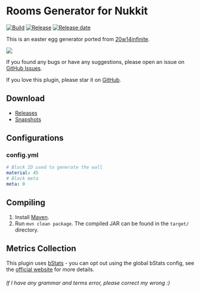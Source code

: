 # Rooms Generator for Nukkit
[![Build](https://img.shields.io/circleci/build/github/wode490390/RoomsGenerator/master)](https://circleci.com/gh/wode490390/RoomsGenerator/tree/master)
[![Release](https://img.shields.io/github/v/release/wode490390/RoomsGenerator)](https://github.com/wode490390/RoomsGenerator/releases)
[![Release date](https://img.shields.io/github/release-date/wode490390/RoomsGenerator)](https://github.com/wode490390/RoomsGenerator/releases)
<!--[![Servers](https://img.shields.io/bstats/servers/7106)](https://bstats.org/plugin/bukkit/RoomsGenerator/7106)
[![Players](https://img.shields.io/bstats/players/7106)](https://bstats.org/plugin/bukkit/RoomsGenerator/7106)-->

This is an easter egg generator ported from [20w14infinite](https://minecraft.gamepedia.com/Java_Edition_20w14infinite).

![](https://i.loli.net/2020/04/12/dazRpv8tCumjo57.png)

If you found any bugs or have any suggestions, please open an issue on [GitHub Issues](https://github.com/wode490390/RoomsGenerator/issues).

If you love this plugin, please star it on [GitHub](https://github.com/wode490390/RoomsGenerator).

## Download
- [Releases](https://github.com/wode490390/RoomsGenerator/releases)
- [Snapshots](https://circleci.com/gh/wode490390/RoomsGenerator)

## Configurations

### config.yml
```yaml
# Block ID used to generate the wall
material: 45
# Block meta
meta: 0
```

## Compiling
1. Install [Maven](https://maven.apache.org/).
2. Run `mvn clean package`. The compiled JAR can be found in the `target/` directory.

## Metrics Collection

This plugin uses [bStats](https://github.com/wode490390/bStats-Nukkit) - you can opt out using the global bStats config, see the [official website](https://bstats.org/getting-started) for more details.

<!--[![Metrics](https://bstats.org/signatures/bukkit/RoomsGenerator.svg)](https://bstats.org/plugin/bukkit/RoomsGenerator/7106)-->

###### If I have any grammar and terms error, please correct my wrong :)
